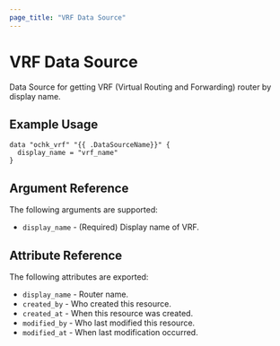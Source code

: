 ```yaml
---
page_title: "VRF Data Source"
---
```


# VRF Data Source

Data Source for getting VRF (Virtual Routing and Forwarding) router by display name.

## Example Usage

```hcl
data "ochk_vrf" "{{ .DataSourceName}}" {
  display_name = "vrf_name"
}
```

## Argument Reference

The following arguments are supported:

* `display_name` - (Required) Display name of VRF.

## Attribute Reference

The following attributes are exported:
 * `display_name` - Router name.
 * `created_by` - Who created this resource.
 * `created_at` - When this resource was created.
 * `modified_by` - Who last modified this resource. 
 * `modified_at` - When last modification occurred. 
    
 
